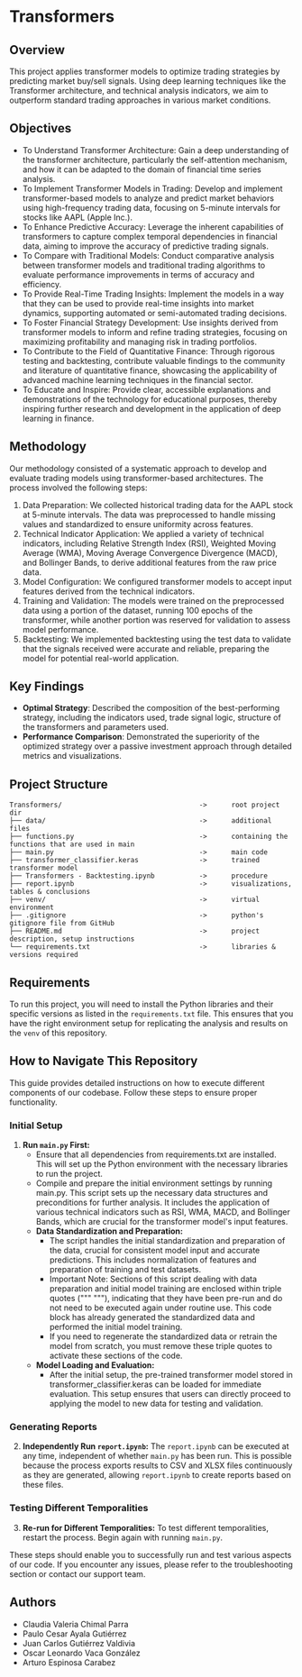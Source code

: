 # Transformers

## Overview

This project applies transformer models to optimize trading strategies by predicting market buy/sell signals. Using deep learning techniques like the Transformer architecture, and technical analysis indicators, we aim to outperform standard trading approaches in various market conditions.


## Objectives

- To Understand Transformer Architecture: Gain a deep understanding of the transformer architecture, particularly the self-attention mechanism, and how it can be adapted to the domain of financial time series analysis.
- To Implement Transformer Models in Trading: Develop and implement transformer-based models to analyze and predict market behaviors using high-frequency trading data, focusing on 5-minute intervals for stocks like AAPL (Apple Inc.).
- To Enhance Predictive Accuracy: Leverage the inherent capabilities of transformers to capture complex temporal dependencies in financial data, aiming to improve the accuracy of predictive trading signals.
- To Compare with Traditional Models: Conduct comparative analysis between transformer models and traditional trading algorithms to evaluate performance improvements in terms of accuracy and efficiency.
- To Provide Real-Time Trading Insights: Implement the models in a way that they can be used to provide real-time insights into market dynamics, supporting automated or semi-automated trading decisions.
- To Foster Financial Strategy Development: Use insights derived from transformer models to inform and refine trading strategies, focusing on maximizing profitability and managing risk in trading portfolios.
- To Contribute to the Field of Quantitative Finance: Through rigorous testing and backtesting, contribute valuable findings to the community and literature of quantitative finance, showcasing the applicability of advanced machine learning techniques in the financial sector.
- To Educate and Inspire: Provide clear, accessible explanations and demonstrations of the technology for educational purposes, thereby inspiring further research and development in the application of deep learning in finance.


## Methodology

Our methodology consisted of a systematic approach to develop and evaluate trading models using transformer-based architectures. The process involved the following steps:

1. Data Preparation: We collected historical trading data for the AAPL stock at 5-minute intervals. The data was preprocessed to handle missing values and standardized to ensure uniformity across features.
2. Technical Indicator Application: We applied a variety of technical indicators, including Relative Strength Index (RSI), Weighted Moving Average (WMA), Moving Average Convergence Divergence (MACD), and Bollinger Bands, to derive additional features from the raw price data.
3. Model Configuration: We configured transformer models to accept input features derived from the technical indicators.
4. Training and Validation: The models were trained on the preprocessed data using a portion of the dataset, running 100 epochs of the transformer, while another portion was reserved for validation to assess model performance.
5. Backtesting: We implemented backtesting using the test data to validate that the signals received were accurate and reliable, preparing the model for potential real-world application.


## Key Findings

- **Optimal Strategy**: Described the composition of the best-performing strategy, including the indicators used, trade signal logic, structure of the transformers and parameters used.
- **Performance Comparison**: Demonstrated the superiority of the optimized strategy over a passive investment approach through detailed metrics and visualizations.


## Project Structure
    Transformers/                                  ->      root project dir
    ├── data/                                      ->      additional files
    ├── functions.py                               ->      containing the functions that are used in main
    ├── main.py                                    ->      main code
    ├── transformer_classifier.keras               ->      trained transformer model
    ├── Transformers - Backtesting.ipynb           ->      procedure      
    ├── report.ipynb                               ->      visualizations, tables & conclusions
    ├── venv/                                      ->      virtual environment
    ├── .gitignore                                 ->      python's gitignore file from GitHub
    ├── README.md                                  ->      project description, setup instructions
    └── requirements.txt                           ->      libraries & versions required


## Requirements

To run this project, you will need to install the Python libraries and their specific versions as listed in the `requirements.txt` file. This ensures that you have the right environment setup for replicating the analysis and results on the `venv` of this repository. 


## How to Navigate This Repository

This guide provides detailed instructions on how to execute different components of our codebase. Follow these steps to ensure proper functionality.

### Initial Setup
1. **Run `main.py` First:**
   - Ensure that all dependencies from requirements.txt are installed. This will set up the Python environment with the necessary libraries to run the project.
   - Compile and prepare the initial environment settings by running main.py. This script sets up the necessary data structures and preconditions for further analysis. It includes the application of various technical indicators such as RSI, WMA, MACD, and Bollinger Bands, which are crucial for the transformer model's input features.
   - **Data Standardization and Preparation:**
      - The script handles the initial standardization and preparation of the data, crucial for consistent model input and accurate predictions. This includes normalization of features and preparation of training and test datasets.
      - Important Note: Sections of this script dealing with data preparation and initial model training are enclosed within triple quotes (""" """), indicating that they have been pre-run and do not need to be executed again under routine use. This code block has already generated the standardized data and performed the initial model training.
      - If you need to regenerate the standardized data or retrain the model from scratch, you must remove these triple quotes to activate these sections of the code.
   - **Model Loading and Evaluation:**
      - After the initial setup, the pre-trained transformer model stored in transformer_classifier.keras can be loaded for immediate evaluation. This setup ensures that users can directly proceed to applying the model to new data for testing and validation.

### Generating Reports

2. **Independently Run `report.ipynb`:**
   The `report.ipynb` can be executed at any time, independent of whether `main.py` has been run. This is possible because the process exports results to CSV and XLSX files continuously as they are generated, allowing `report.ipynb` to create reports based on these files.

### Testing Different Temporalities

3. **Re-run for Different Temporalities:**
   To test different temporalities, restart the process. Begin again with running `main.py`.

These steps should enable you to successfully run and test various aspects of our code. If you encounter any issues, please refer to the troubleshooting section or contact our support team.


## Authors

- Claudia Valeria Chimal Parra
- Paulo Cesar Ayala Gutiérrez
- Juan Carlos Gutiérrez Valdivia
- Oscar Leonardo Vaca González
- Arturo Espinosa Carabez

